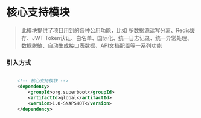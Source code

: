 # 核心支持模块

> 此模块提供了项目用到的各种公用功能，比如 多数据源读写分离、Redis缓存、JWT Token认证、白名单、国际化、统一日志记录、统一异常处理、数据脱敏、自动生成接口表数据、API文档配置等一系列功能

### 引入方式

```xml

    <!-- 核心支持模块 -->
    <dependency>
        <groupId>org.superboot</groupId>
        <artifactId>global</artifactId>
        <version>1.0-SNAPSHOT</version>
    </dependency>
        
```

